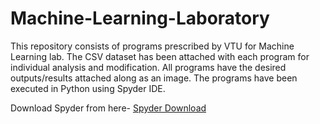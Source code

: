 # Machine-Learning-Laboratory

This repository consists of programs prescribed by VTU for Machine Learning lab. The CSV dataset has been attached with each program for individual analysis and modification. All programs have the desired outputs/results attached along as an image. The programs have been executed in Python using Spyder IDE. 

Download Spyder from here- 
[Spyder Download](https://www.spyder-ide.org/)
